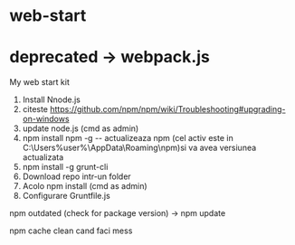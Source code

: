 # web-start
# deprecated -> webpack.js
My web start kit

1. Install Nnode.js
2. citeste https://github.com/npm/npm/wiki/Troubleshooting#upgrading-on-windows
3. update node.js (cmd as admin)
4. npm install npm -g          -- actualizeaza npm (cel activ este in C:\Users\%user%\AppData\Roaming\npm)si va avea versiunea actualizata
5. npm install -g grunt-cli
6. Download repo intr-un folder
7. Acolo npm install (cmd as admin)
8. Configurare Gruntfile.js

npm outdated (check for package version) -> npm update

npm cache clean cand faci mess
